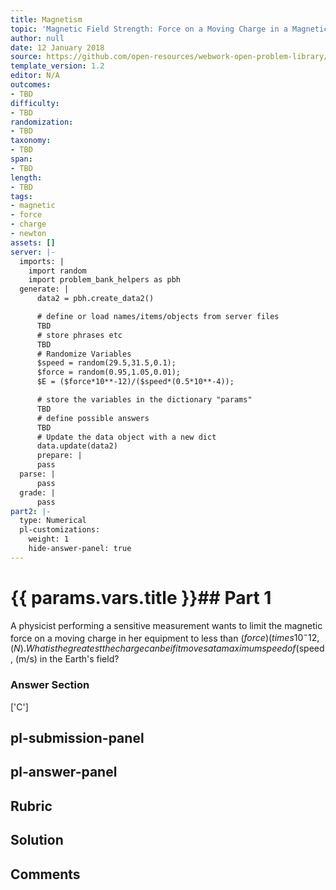 ```yaml
---
title: Magnetism
topic: 'Magnetic Field Strength: Force on a Moving Charge in a Magnetic Field'
author: null
date: 12 January 2018
source: https://github.com/open-resources/webwork-open-problem-library/tree/master/Contrib/BrockPhysics/College_Physics_Urone/22.Magnetism/22-04.Magnetic_Field_Strength_Force_on_a_Moving_Charge_in_a_Magnetic_Field/NU_U17_22_04_011.pg
template_version: 1.2
editor: N/A
outcomes:
- TBD
difficulty:
- TBD
randomization:
- TBD
taxonomy:
- TBD
span:
- TBD
length:
- TBD
tags:
- magnetic
- force
- charge
- newton
assets: []
server: |-
  imports: |
    import random
    import problem_bank_helpers as pbh
  generate: |
      data2 = pbh.create_data2()

      # define or load names/items/objects from server files
      TBD
      # store phrases etc
      TBD
      # Randomize Variables
      $speed = random(29.5,31.5,0.1);
      $force = random(0.95,1.05,0.01);
      $E = ($force*10**-12)/($speed*(0.5*10**-4));

      # store the variables in the dictionary "params"
      TBD
      # define possible answers
      TBD
      # Update the data object with a new dict
      data.update(data2)
      prepare: |
      pass
  parse: |
      pass
  grade: |
      pass
part2: |-
  type: Numerical
  pl-customizations:
    weight: 1
    hide-answer-panel: true
---
```


# {{ params.vars.title }}## Part 1 
A physicist performing a sensitive measurement wants to limit the magnetic force on a moving charge in her equipment to less than ($force) (times 10^-12 , (N). What is the greatest the charge can be if it moves at a maximum speed of ($speed , (m/s) in the Earth's field? 


### Answer Section 
['C']

## pl-submission-panel 


## pl-answer-panel 


## Rubric 


## Solution 


## Comments 


